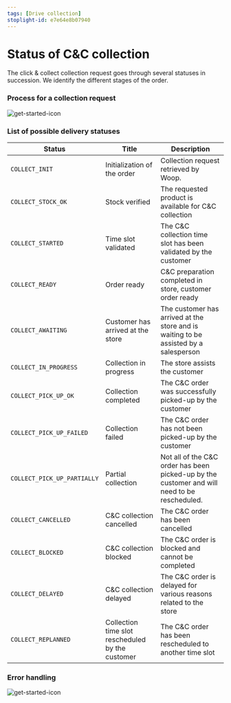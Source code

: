 ```yaml
---
tags: [Drive collection]
stoplight-id: e7e64e8b07940
---
```


# Status of C&C collection

The click & collect collection request goes through several statuses in succession. We identify the different stages of the order.

### Process for a collection request

![get-started-icon](../../assets/images/Workflow_status_retrait_c&c.png)

### List of possible delivery statuses

| Status                      | Title                                            | Description                                                                                  |
| --------------------------- | ------------------------------------------------ | -------------------------------------------------------------------------------------------- |
| `COLLECT_INIT`              | Initialization of the order                      | Collection request retrieved by Woop.                                                        |
| `COLLECT_STOCK_OK`          | Stock verified                                   | The requested product is available for C&C collection                                        |
| `COLLECT_STARTED`           | Time slot validated                              | The C&C collection time slot has been validated by the customer                              |
| `COLLECT_READY`             | Order ready                                      | C&C preparation completed in store, customer order ready                                     |
| `COLLECT_AWAITING`          | Customer has arrived at the store                | The customer has arrived at the store and is waiting to be assisted by a salesperson         |
| `COLLECT_IN_PROGRESS`       | Collection in progress                           | The store assists the customer                                                               |
| `COLLECT_PICK_UP_OK`        | Collection completed                             | The C&C order was successfully picked-up by the customer                                     |
| `COLLECT_PICK_UP_FAILED`    | Collection failed                                | The C&C order has not been picked-up by the customer                                         |
| `COLLECT_PICK_UP_PARTIALLY` | Partial collection                               | Not all of the C&C order has been picked-up by the customer and will need to be rescheduled. |
| `COLLECT_CANCELLED`         | C&C collection cancelled                         | The C&C order has been cancelled                                                             |
| `COLLECT_BLOCKED`           | C&C collection blocked                           | The C&C order is blocked and cannot be completed                                             |
| `COLLECT_DELAYED`           | C&C collection delayed                           | The C&C order is delayed for various reasons related to the store                            |
| `COLLECT_REPLANNED`         | Collection time slot rescheduled by the customer | The C&C order has been rescheduled to another time slot                                      |

### Error handling

![get-started-icon](../../assets/images/Workflow_retours_c&c.png)
